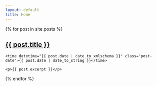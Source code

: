 ```yaml
---
layout: default
title: Home
---
```


<div class="posts">
  {% for post in site.posts %}
  <article class="post">
    <h1 class="post-title">
      <a href="{{ post.url | relative_url }}">
        {{ post.title }}
      </a>
    </h1>

    <time datetime="{{ post.date | date_to_xmlschema }}" class="post-date">{{ post.date | date_to_string }}</time>

    <p>{{ post.excerpt }}</p>
  </article>
  {% endfor %}
</div>

<!-- <div class="pagination">
  {% if site.next_page %}
    <a class="pagination-item older" href="{{ site.next_page_path | relative_url }}">Older</a>
  {% else %}
    <span class="pagination-item older">Older</span>
  {% endif %}
  {% if site.previous_page %}
    <a class="pagination-item newer" href="{{ site.previous_page_path | prepend: relative_url }}">Newer</a>
  {% else %}
    <span class="pagination-item newer">Newer</span>
  {% endif %}
</div> -->
